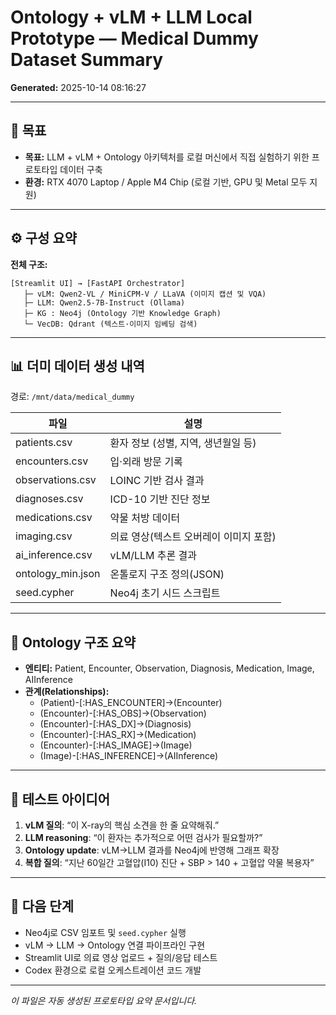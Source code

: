 
# Ontology + vLM + LLM Local Prototype — Medical Dummy Dataset Summary
**Generated:** 2025-10-14 08:16:27

---

## 🧠 목표
- **목표:** LLM + vLM + Ontology 아키텍처를 로컬 머신에서 직접 실험하기 위한 프로토타입 데이터 구축  
- **환경:** RTX 4070 Laptop / Apple M4 Chip (로컬 기반, GPU 및 Metal 모두 지원)

---

## ⚙️ 구성 요약
**전체 구조:**  
```
[Streamlit UI] → [FastAPI Orchestrator]
   ├─ vLM: Qwen2-VL / MiniCPM-V / LLaVA (이미지 캡션 및 VQA)
   ├─ LLM: Qwen2.5-7B-Instruct (Ollama)
   ├─ KG : Neo4j (Ontology 기반 Knowledge Graph)
   └─ VecDB: Qdrant (텍스트·이미지 임베딩 검색)
```

---

## 📊 더미 데이터 생성 내역
경로: `/mnt/data/medical_dummy`

| 파일 | 설명 |
|------|------|
| patients.csv | 환자 정보 (성별, 지역, 생년월일 등) |
| encounters.csv | 입·외래 방문 기록 |
| observations.csv | LOINC 기반 검사 결과 |
| diagnoses.csv | ICD-10 기반 진단 정보 |
| medications.csv | 약물 처방 데이터 |
| imaging.csv | 의료 영상(텍스트 오버레이 이미지 포함) |
| ai_inference.csv | vLM/LLM 추론 결과 |
| ontology_min.json | 온톨로지 구조 정의(JSON) |
| seed.cypher | Neo4j 초기 시드 스크립트 |

---

## 🧩 Ontology 구조 요약
- **엔티티:** Patient, Encounter, Observation, Diagnosis, Medication, Image, AIInference  
- **관계(Relationships):**
  - (Patient)-[:HAS_ENCOUNTER]->(Encounter)
  - (Encounter)-[:HAS_OBS]->(Observation)
  - (Encounter)-[:HAS_DX]->(Diagnosis)
  - (Encounter)-[:HAS_RX]->(Medication)
  - (Encounter)-[:HAS_IMAGE]->(Image)
  - (Image)-[:HAS_INFERENCE]->(AIInference)

---

## 🧪 테스트 아이디어
1. **vLM 질의**: “이 X-ray의 핵심 소견을 한 줄 요약해줘.”  
2. **LLM reasoning**: “이 환자는 추가적으로 어떤 검사가 필요할까?”  
3. **Ontology update**: vLM→LLM 결과를 Neo4j에 반영해 그래프 확장  
4. **복합 질의**: “지난 60일간 고혈압(I10) 진단 + SBP > 140 + 고혈압 약물 복용자”  

---

## 🚀 다음 단계
- Neo4j로 CSV 임포트 및 `seed.cypher` 실행  
- vLM → LLM → Ontology 연결 파이프라인 구현  
- Streamlit UI로 의료 영상 업로드 + 질의/응답 테스트  
- Codex 환경으로 로컬 오케스트레이션 코드 개발

---

_이 파일은 자동 생성된 프로토타입 요약 문서입니다._

